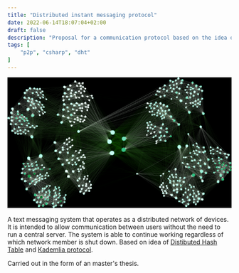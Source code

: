 ```yaml
---
title: "Distributed instant messaging protocol"
date: 2022-06-14T18:07:04+02:00
draft: false
description: "Proposal for a communication protocol based on the idea of distribured networks and DHT"
tags: [
    "p2p", "csharp", "dht"
]
---
```


<p align="center">
    <img src="/distributed_communication_graph_small.png" width="600">
</p>

A text messaging system that operates as a distributed network of devices. It is intended to allow communication between users without the need to run a central server. The system is able to continue working regardless of which network member is shut down. Based on idea of [Distibuted Hash Table](https://en.wikipedia.org/wiki/Distributed_hash_table) and [Kademlia protocol](https://en.wikipedia.org/wiki/Kademlia).

Carried out in the form of an master's thesis.